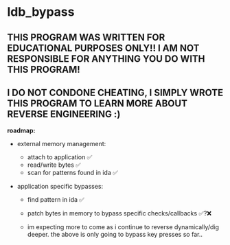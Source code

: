 # ldb_bypass

## THIS PROGRAM WAS WRITTEN FOR EDUCATIONAL PURPOSES ONLY!! I AM NOT RESPONSIBLE FOR ANYTHING YOU DO WITH THIS PROGRAM!
## I DO NOT CONDONE CHEATING, I SIMPLY WROTE THIS PROGRAM TO LEARN MORE ABOUT REVERSE ENGINEERING :)

**roadmap:**
- external memory management:
	- attach to application :white_check_mark:
	- read/write bytes :white_check_mark:
	- scan for patterns found in ida :white_check_mark:

- application specific bypasses:
	- find pattern in ida :white_check_mark:
	- patch bytes in memory to bypass specific checks/callbacks :white_check_mark:?:x:
	
	- im expecting more to come as i continue to reverse dynamically/dig deeper. the above is only going to bypass key presses so far..